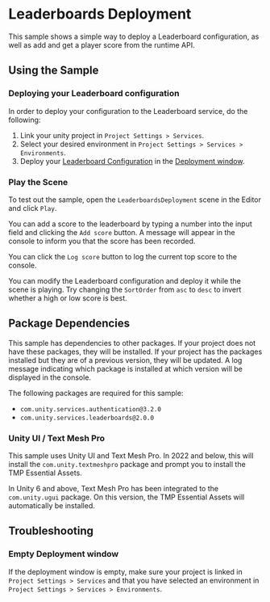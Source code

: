 # Leaderboards Deployment

This sample shows a simple way to deploy a Leaderboard configuration, as well as add and get a player score from the runtime API.

## Using the Sample

### Deploying your Leaderboard configuration

In order to deploy your configuration to the Leaderboard service, do the following:

1. Link your unity project in `Project Settings > Services`.
2. Select your desired environment in `Project Settings > Services > Environments`.
3. Deploy your [Leaderboard Configuration](./Sample_Leaderboard.lb) in the [Deployment window](https://docs.unity3d.com/Packages/com.unity.services.deployment@latest/manual/deployment_window.html).

### Play the Scene

To test out the sample, open the `LeaderboardsDeployment` scene in the Editor and click `Play`.

You can add a score to the leaderboard by typing a number into the input field and clicking the `Add score` button.
A message will appear in the console to inform you that the score has been recorded.

You can click the `Log score` button to log the current top score to the console.

You can modify the Leaderboard configuration and deploy it while the scene is playing. 
Try changing the `SortOrder` from `asc` to `desc` to invert whether a high or low score is best. 

## Package Dependencies

This sample has dependencies to other packages.
If your project does not have these packages, they will be installed.
If your project has the packages installed but they are of a previous version, they will be updated.
A log message indicating which package is installed at which version will be displayed in the console.

The following packages are required for this sample:
- `com.unity.services.authentication@3.2.0`
- `com.unity.services.leaderboards@2.0.0`

### Unity UI / Text Mesh Pro

This sample uses Unity UI and Text Mesh Pro. In 2022 and below, this will install the `com.unity.textmeshpro` package and prompt you to install the TMP Essential Assets.

In Unity 6 and above, Text Mesh Pro has been integrated to the `com.unity.ugui` package. On this version, the TMP Essential Assets will automatically be installed.

## Troubleshooting

### Empty Deployment window

If the deployment window is empty, make sure your project is linked in `Project Settings > Services` and that you have selected an environment in `Project Settings > Services > Environments`.
